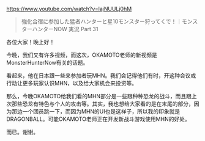 https://www.youtube.com/watch?v=lajNUULj0hM

> 強化合宿に参加した猛者ハンターと星10モンスター狩ってくで！｜モンスターハンターNOW 実況 Part 31

各位大家！晚上好！

今晚，我们又有许多视频，而这次，OKAMOTO老师的新视频是MonsterHunterNow有关的话题。

看起来，他在日本跟一些来参加者玩MHN。我们会记得他们有时，开这种会议或行动让更多玩家认识MHN，以及给大家机会来投资等。

那么，今晚OKAMOTO给我们看的MHN部分是一些跟种种恐龙的战斗，而且跟上次那些恐龙有特色与个人的攻击等。其实，我也想给大家看的是在末尾的部分，因为那边一个团员跳一下，而因为MHN的UI也是这样子，所以我的印象就是DRAGONBALL。可能OKAMOTO老师正在开发新战斗游戏使用MHN的好处。

而已。谢谢。
